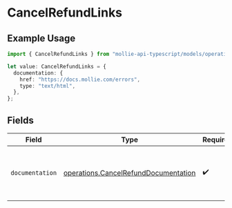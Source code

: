 # CancelRefundLinks

## Example Usage

```typescript
import { CancelRefundLinks } from "mollie-api-typescript/models/operations";

let value: CancelRefundLinks = {
  documentation: {
    href: "https://docs.mollie.com/errors",
    type: "text/html",
  },
};
```

## Fields

| Field                                                                                        | Type                                                                                         | Required                                                                                     | Description                                                                                  |
| -------------------------------------------------------------------------------------------- | -------------------------------------------------------------------------------------------- | -------------------------------------------------------------------------------------------- | -------------------------------------------------------------------------------------------- |
| `documentation`                                                                              | [operations.CancelRefundDocumentation](../../models/operations/cancelrefunddocumentation.md) | :heavy_check_mark:                                                                           | The URL to the generic Mollie API error handling guide.                                      |